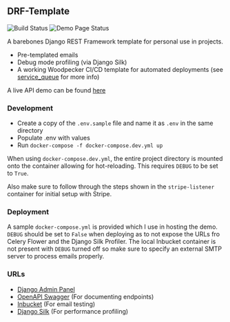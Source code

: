 ## DRF-Template

![Build Status](https://woodpecker.06222001.xyz/api/badges/2/status.svg)
![Demo Page Status](https://stats.06222001.xyz/api/badge/119/status)

A barebones Django REST Framework template for personal use in projects.

- Pre-templated emails
- Debug mode profiling (via Django Silk)
- A working Woodpecker CI/CD template for automated deployments (see [service_queue](https://github.com/lemeow125/Service_Queue) for more info)

A live API demo can be found [here](https://api.template.06222001.xyz/api/v1/swagger)

### Development

- Create a copy of the `.env.sample` file and name it as `.env` in the same directory
- Populate .env with values
- Run `docker-compose -f docker-compose.dev.yml up`

When using `docker-compose.dev.yml`, the entire project directory is mounted onto the container allowing for hot-reloading. This requires `DEBUG` to be set to `True`.

Also make sure to follow through the steps shown in the `stripe-listener` container for initial setup with Stripe.

### Deployment

A sample `docker-compose.yml` is provided which I use in hosting the demo. `DEBUG` should be set to `False` when deploying as to not expose the URLs fro Celery Flower and the Django Silk Profiler. The local Inbucket container is not present with `DEBUG` turned off so make sure to specify an external SMTP server to process emails properly.

### URLs

- [Django Admin Panel](http://localhost:8000/api/v1/admin)
- [OpenAPI Swagger](http://localhost:8000/api/v1/swagger) (For documenting endpoints)
- [Inbucket](http://localhost:8025) (For email testing)
- [Django Silk](http://localhost:8000/api/v1/silk) (For performance profiling)
